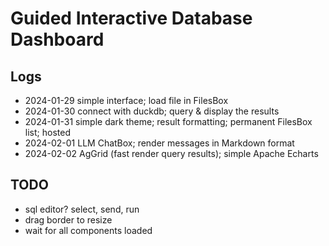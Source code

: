 # Guided Interactive Database Dashboard


## Logs

- 2024-01-29 simple interface; load file in FilesBox
- 2024-01-30 connect with duckdb; query & display the results
- 2024-01-31 simple dark theme; result formatting; permanent FilesBox list; hosted
- 2024-02-01 LLM ChatBox; render messages in Markdown format
- 2024-02-02 AgGrid (fast render query results); simple Apache Echarts


## TODO

- sql editor? select, send, run
- drag border to resize
- wait for all components loaded
